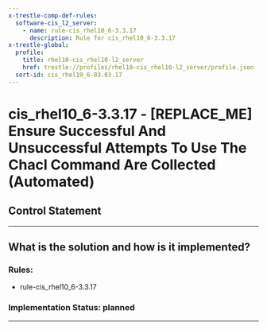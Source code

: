 ```yaml
---
x-trestle-comp-def-rules:
  software-cis_l2_server:
    - name: rule-cis_rhel10_6-3.3.17
      description: Rule for cis_rhel10_6-3.3.17
x-trestle-global:
  profile:
    title: rhel10-cis_rhel10-l2_server
    href: trestle://profiles/rhel10-cis_rhel10-l2_server/profile.json
  sort-id: cis_rhel10_6-03.03.17
---
```


# cis_rhel10_6-3.3.17 - \[REPLACE_ME\] Ensure Successful And Unsuccessful Attempts To Use The Chacl Command Are Collected (Automated)

## Control Statement

______________________________________________________________________

## What is the solution and how is it implemented?

<!-- For implementation status enter one of: implemented, partial, planned, alternative, not-applicable -->

<!-- Note that the list of rules under ### Rules: is read-only and changes will not be captured after assembly to JSON -->

<!-- Add control implementation description here for control: cis_rhel10_6-3.3.17 -->

### Rules:

  - rule-cis_rhel10_6-3.3.17

### Implementation Status: planned

______________________________________________________________________
